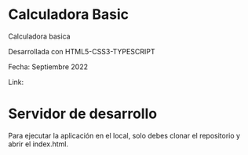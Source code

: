 # Calculadora Basic

Calculadora basica 

Desarrollada con HTML5-CSS3-TYPESCRIPT

Fecha: Septiembre 2022

Link: 

# Servidor de desarrollo

Para ejecutar la aplicación en el local, solo debes clonar el repositorio y abrir el index.html.